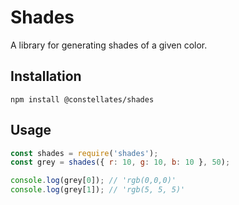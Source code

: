 # Shades
A library for generating shades of a given color.

## Installation

`npm install @constellates/shades`

## Usage
```javascript
const shades = require('shades');
const grey = shades({ r: 10, g: 10, b: 10 }, 50);

console.log(grey[0]); // 'rgb(0,0,0)'
console.log(grey[1]); // 'rgb(5, 5, 5)'